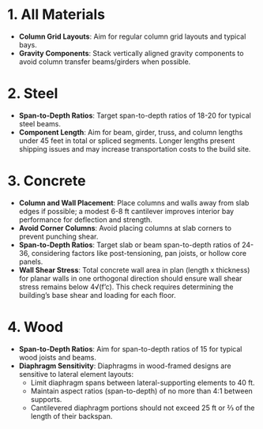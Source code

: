 
# 1. All Materials
- **Column Grid Layouts**: Aim for regular column grid layouts and typical bays.
- **Gravity Components**: Stack vertically aligned gravity components to avoid column transfer beams/girders when possible.

# 2. Steel
- **Span-to-Depth Ratios**: Target span-to-depth ratios of 18-20 for typical steel beams.
- **Component Length**: Aim for beam, girder, truss, and column lengths under 45 feet in total or spliced segments. Longer lengths present shipping issues and may increase transportation costs to the build site.

# 3. Concrete
- **Column and Wall Placement**: Place columns and walls away from slab edges if possible; a modest 6-8 ft cantilever improves interior bay performance for deflection and strength.
- **Avoid Corner Columns**: Avoid placing columns at slab corners to prevent punching shear.
- **Span-to-Depth Ratios**: Target slab or beam span-to-depth ratios of 24-36, considering factors like post-tensioning, pan joists, or hollow core panels.
- **Wall Shear Stress**: Total concrete wall area in plan (length x thickness) for planar walls in one orthogonal direction should ensure wall shear stress remains below 4√(f’c). This check requires determining the building’s base shear and loading for each floor.

# 4. Wood
- **Span-to-Depth Ratios**: Aim for span-to-depth ratios of 15 for typical wood joists and beams.
- **Diaphragm Sensitivity**: Diaphragms in wood-framed designs are sensitive to lateral element layouts:
   - Limit diaphragm spans between lateral-supporting elements to 40 ft.
   - Maintain aspect ratios (span-to-depth) of no more than 4:1 between supports.
   - Cantilevered diaphragm portions should not exceed 25 ft or ⅔ of the length of their backspan.
